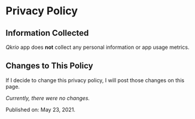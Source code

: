 # Privacy Policy

## Information Collected

_Qkrio_ app does **not** collect any personal information or app usage metrics.

## Changes to This Policy

If I decide to change this privacy policy, I will post those changes on this page.

_Currently, there were no changes._

Published on: May 23, 2021.
